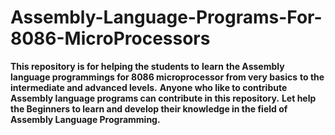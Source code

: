 # Assembly-Language-Programs-For-8086-MicroProcessors
**This repository is for helping the students to** **learn** **the Assembly language programmings for 8086 microprocessor from very basics** **to the intermediate and advanced levels.**
**Anyone who like to contribute Assembly language programs can contribute in this repository.**
**Let help the Beginners to learn and develop their knowledge in the field of Assembly Language Programming.**

<p align="center">
<kbd><img scr=https://github.com/akhilaku/Assembly-Language-Programs-For-8086-MicroProcessors/blob/master/8086-Programming1%20-%20Copy.png></kbd>
  </p>
